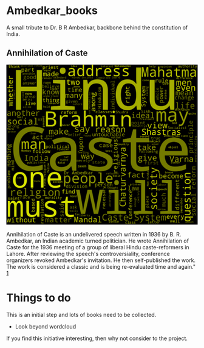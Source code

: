 # Ambedkar_books
A small tribute to Dr. B R Ambedkar, backbone behind the constitution of India.

## Annihilation of Caste

![](https://raw.githubusercontent.com/arungop/ambedkar_books/main/annihilation_of_cast.png)

Annihilation of Caste is an undelivered speech written in 1936 by B. R. Ambedkar, an Indian academic turned politician. He wrote Annihilation of Caste for the 1936 meeting of a group of liberal Hindu caste-reformers in Lahore. After reviewing the speech's controversiality, conference organizers revoked Ambedkar's invitation. He then self-published the work. The work is considered a classic and is being re-evaluated time and again." [1](https://en.wikipedia.org/wiki/Annihilation_of_Caste)

# Things to do

This is an initial step and lots of books need to be collected. 

* Look beyond wordcloud

If you find this initiative interesting, then why not consider to the project.





